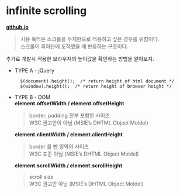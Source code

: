 # infinite scrolling
**[github.io](http://smilesol85.github.io/javascript/++DEV/javascript/infinite_scrolling/infinite_scrolling.html "infinite_scrolling")**

> 사용 목적은 스크롤을 무제한으로 적용하고 싶은 경우를 위함이다.  
> 스크롤이 최하단에 도착했을 때 반응하는 구조이다.

추가로 개발시 적용한 브라우저의 높이값을 확인하는 방법을 알아보자.

* TYPE A - jQuery  

        $(document).height();  /* return height of html document */
        $(window).height();  /* return height of browser height */



* TYPE B - DOM  
    **element.offsetWidth / element.offsetHeight**
    > border, padding 전부 포함한 사이즈  
    > W3C 권고안이 아님 (MSIE’s DHTML Object Moldel)  
      
    **element.clientWidth / element.clientHeight**
    > border 를 뺀 영역의 사이즈  
    > W3C 표준 아님 (MSIE’s DHTML Object Moldel)  
      
    **element.scrollWidth / element.scrollHeight**
    > scroll size  
    > W3C 권고안 아님 (MSIE’s DHTML Object Moldel)  